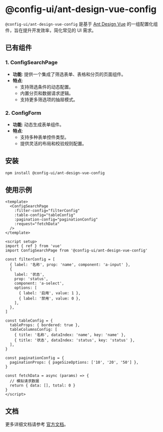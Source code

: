 # @config-ui/ant-design-vue-config

`@config-ui/ant-design-vue-config` 是基于 [Ant Design Vue](https://antdv.com/) 的一组配置化组件，旨在提升开发效率，简化常见的 UI 需求。

## 已有组件

### 1. ConfigSearchPage

- **功能**: 提供一个集成了筛选表单、表格和分页的页面组件。
- **特点**:
  - 支持筛选条件的动态配置。
  - 内置分页和数据请求逻辑。
  - 支持更多筛选项的抽屉模式。

### 2. ConfigForm

- **功能**: 动态生成表单组件。
- **特点**:
  - 支持多种表单控件类型。
  - 提供灵活的布局和校验规则配置。

## 安装

```bash
npm install @config-ui/ant-design-vue-config
```

## 使用示例

```vue
<template>
  <ConfigSearchPage
    :filter-config="filterConfig"
    :table-config="tableConfig"
    :pagination-config="paginationConfig"
    :request="fetchData"
  />
</template>

<script setup>
import { ref } from 'vue'
import ConfigSearchPage from '@config-ui/ant-design-vue-config'

const filterConfig = [
  { label: '名称', prop: 'name', component: 'a-input' },
  {
    label: '状态',
    prop: 'status',
    component: 'a-select',
    options: [
      { label: '启用', value: 1 },
      { label: '禁用', value: 0 },
    ],
  },
]

const tableConfig = {
  tableProps: { bordered: true },
  tableColumnsConfig: [
    { title: '名称', dataIndex: 'name', key: 'name' },
    { title: '状态', dataIndex: 'status', key: 'status' },
  ],
}

const paginationConfig = {
  paginationProps: { pageSizeOptions: ['10', '20', '50'] },
}

const fetchData = async (params) => {
  // 模拟请求数据
  return { data: [], total: 0 }
}
</script>
```

## 文档

更多详细文档请参考 [官方文档](https://github.com/your-repo/config-ui)。
